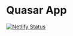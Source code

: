 # Quasar App

[![Netlify Status](https://api.netlify.com/api/v1/badges/28c83544-fca5-495a-9be1-57145bfe90b6/deploy-status)](https://app.netlify.com/sites/arbaro-token/deploys)